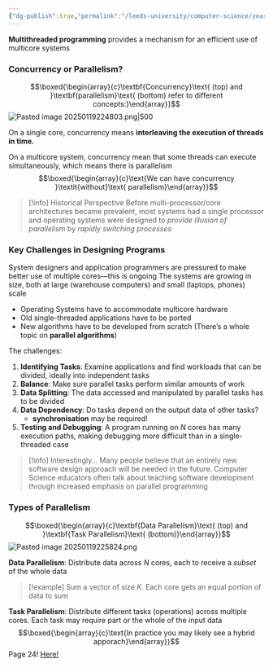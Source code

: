 ```yaml
---
{"dg-publish":true,"permalink":"/leeds-university/computer-science/year-2/operating-systems/revision/w6-threads-and-concurrency/p2-introduction-to-parallel-computation/"}
---
```



**Multithreaded programming** provides a mechanism for an efficient use of multicore systems
### Concurrency or Parallelism?
$$\boxed{\begin{array}{c}\textbf{Concurrency}\text{ (top) and }\textbf{parallelism}\text{ (bottom) refer to different concepts:}\end{array}}$$
![Pasted image 20250119224803.png|500](/img/user/Leeds%20University/Computer%20Science/Year%202/Operating%20Systems/Revision/images/Pasted%20image%2020250119224803.png)

On a single core, concurrency means **interleaving the execution of threads in time.**

On a multicore system, concurrency mean that some threads can execute simultaneously, which means there is parallelism
$$\boxed{\begin{array}{c}\text{We can have concurrency }\textit{without}\text{ parallelism}\end{array}}$$
>[!info] Historical Perspective
>Before multi-processor/core architectures became prevalent, most systems had a single processor and operating systems were designed to *provide illusion of parallelism* by *rapidly switching processes*

### Key Challenges in Designing Programs
System designers and application programmers are pressured to make better use of multiple cores—this is ongoing
The systems are growing in size, both at large (warehouse computers) and small (laptops, phones) scale
- Operating Systems have to accommodate multicore hardware
- Old single-threaded applications have to be ported
- New algorithms have to be developed from scratch (There’s a whole topic on **parallel algorithms**)

The challenges:
1. **Identifying Tasks**: Examine applications and find workloads that can be divided, ideally into independent tasks
2. **Balance**: Make sure parallel tasks perform similar amounts of work
3. **Data Splitting**: The data accessed and manipulated by parallel tasks has to be divided
4. **Data Dependency**: Do tasks depend on the output data of other tasks?
	- **synchronisation** may be required!
5. **Testing and Debugging**: A program running on $N$ cores has many execution paths, making debugging more difficult than in a single-threaded case

>[!info] Interestingly…
>Many people believe that an entirely new software design approach will be needed in the future. Computer Science educators often talk about teaching software development through increased emphasis on parallel programming

### Types of Parallelism

$$\boxed{\begin{array}{c}\textbf{Data Parallelism}\text{ (top) and }\textbf{Task Parallelism}\text{ (bottom)}\end{array}}$$
![Pasted image 20250119225824.png](/img/user/Leeds%20University/Computer%20Science/Year%202/Operating%20Systems/Revision/images/Pasted%20image%2020250119225824.png)

**Data Parallelism**: Distribute data across $N$ cores, each to receive a *subset* of the whole data
>[!example] 
>Sum a vector of size $K$. Each core gets an equal portion of data to sum

**Task Parallelism**: Distribute different tasks (operations) across multiple cores. Each task may require part or the whole of the input data
$$\boxed{\begin{array}{c}\text{In practice you may likely see a hybrid apporach}\end{array}}$$
Page 24!
[Here!](file:///home/tcarey/Downloads/slides-2.pdf)
